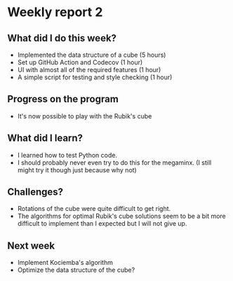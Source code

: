 # Weekly report 2  

## What did I do this week?  
- Implemented the data structure of a cube (5 hours)  
- Set up GitHub Action and Codecov (1 hour)  
- UI with almost all of the required features (1 hour)  
- A simple script for testing and style checking (1 hour)  

## Progress on the program  
- It's now possible to play with the Rubik's cube  

## What did I learn?  
- I learned how to test Python code.  
- I should probably never even try to do this for the megaminx. (I still might
try it though just because why not)  

## Challenges?
- Rotations of the cube were quite difficult to get right.  
- The algorithms for optimal Rubik's cube solutions seem to be a bit more
  difficult to implement than I expected but I will not give up.  

## Next week
- Implement Kociemba's algorithm  
- Optimize the data structure of the cube?  
